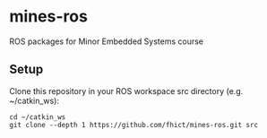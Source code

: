 mines-ros
=========

ROS packages for Minor Embedded Systems course

Setup
-----

Clone this repository in your ROS workspace src directory (e.g. ~/catkin_ws):
```
cd ~/catkin_ws
git clone --depth 1 https://github.com/fhict/mines-ros.git src

```


